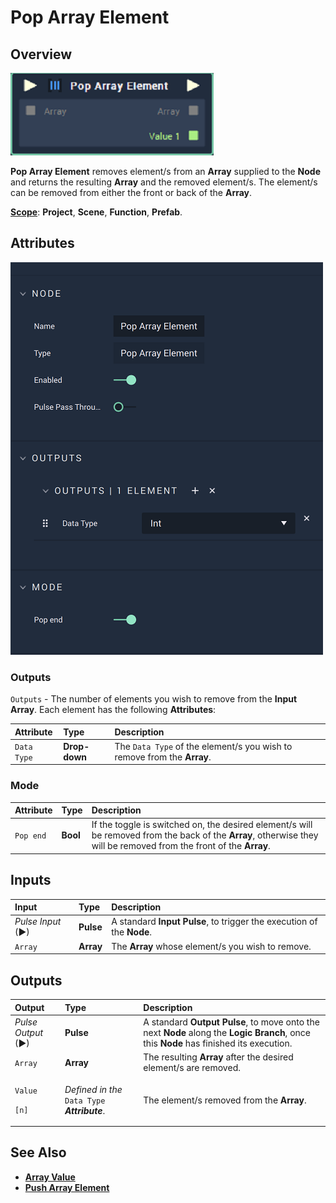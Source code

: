 # Pop Array Element

## Overview

![The Pop Array Element Node.](../../.gitbook/assets/pop-array-element.PNG)

**Pop Array Element** removes element/s from an **Array** supplied to the **Node** and returns the resulting **Array** and the removed element/s. The element/s can be removed from either the front or back of the **Array**.

[**Scope**](../overview.md#scopes): **Project**, **Scene**, **Function**, **Prefab**.

## Attributes

![The Pop Array Element Node Attributes](../../.gitbook/assets/poparrayelementnodeattributes.png)

### Outputs

`Outputs` - The number of elements you wish to remove from the **Input** **Array**. Each element has the following **Attributes**:

| Attribute | Type | Description |
| :--- | :--- | :--- |
| `Data Type` | **Drop-down** | The `Data Type` of the element/s you wish to remove from the **Array**. |

### Mode

| Attribute | Type | Description |
| :--- | :--- | :--- |
| `Pop end` | **Bool** | If the toggle is switched on, the desired element/s will be removed from the back of the **Array**, otherwise they will be removed from the front of the **Array**. |

## Inputs

| Input | Type | Description |
| :--- | :--- | :--- |
| _Pulse Input_ \(►\) | **Pulse** | A standard **Input Pulse**, to trigger the execution of the **Node**. |
| `Array` | **Array** | The **Array** whose element/s you wish to remove. |

## Outputs

<table>
  <thead>
    <tr>
      <th style="text-align:left">Output</th>
      <th style="text-align:left">Type</th>
      <th style="text-align:left">Description</th>
    </tr>
  </thead>
  <tbody>
    <tr>
      <td style="text-align:left"><em>Pulse Output</em> (&#x25BA;)</td>
      <td style="text-align:left"><b>Pulse</b>
      </td>
      <td style="text-align:left">A standard <b>Output Pulse</b>, to move onto the next <b>Node</b> along the <b>Logic Branch</b>,
        once this <b>Node</b> has finished its execution.</td>
    </tr>
    <tr>
      <td style="text-align:left"><code>Array</code>
      </td>
      <td style="text-align:left"><b>Array</b>
      </td>
      <td style="text-align:left">The resulting <b>Array</b> after the desired element/s are removed.</td>
    </tr>
    <tr>
      <td style="text-align:left">
        <p><code>Value</code>
        </p>
        <p><code>[n]</code>
        </p>
      </td>
      <td style="text-align:left"><em>Defined in the</em>  <code>Data Type</code>  <em><b>Attribute</b></em>.</td>
      <td
      style="text-align:left">The element/s removed from the <b>Array</b>.</td>
    </tr>
  </tbody>
</table>

## See Also

* [**Array Value**](array-value.md)
* [**Push Array Element**](push-array-element.md)

